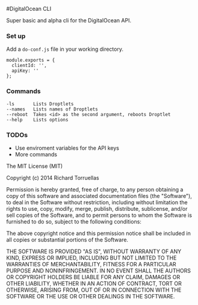 #DigitalOcean CLI

Super basic and alpha cli for the DigitalOcean API. 

### Set up

Add a `do-conf.js` file in your working directory.

```
module.exports = {
  clientId: '',
  apiKey: ''
};
```

### Commands

```
-ls       Lists Droptlets
--names   Lists names of Droptlets
--reboot  Takes <id> as the second argument, reboots Droptlet
--help    Lists options
```

### TODOs

* Use enviroment variables for the API keys
* More commands

The MIT License (MIT)

Copyright (c) 2014 Richard Torruellas 

Permission is hereby granted, free of charge, to any person obtaining a copy
of this software and associated documentation files (the "Software"), to deal
in the Software without restriction, including without limitation the rights
to use, copy, modify, merge, publish, distribute, sublicense, and/or sell
copies of the Software, and to permit persons to whom the Software is
furnished to do so, subject to the following conditions:

The above copyright notice and this permission notice shall be included in
all copies or substantial portions of the Software.

THE SOFTWARE IS PROVIDED "AS IS", WITHOUT WARRANTY OF ANY KIND, EXPRESS OR
IMPLIED, INCLUDING BUT NOT LIMITED TO THE WARRANTIES OF MERCHANTABILITY,
FITNESS FOR A PARTICULAR PURPOSE AND NONINFRINGEMENT. IN NO EVENT SHALL THE
AUTHORS OR COPYRIGHT HOLDERS BE LIABLE FOR ANY CLAIM, DAMAGES OR OTHER
LIABILITY, WHETHER IN AN ACTION OF CONTRACT, TORT OR OTHERWISE, ARISING FROM,
OUT OF OR IN CONNECTION WITH THE SOFTWARE OR THE USE OR OTHER DEALINGS IN
THE SOFTWARE.
